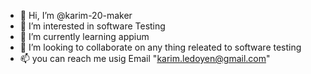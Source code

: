 - 👋 Hi, I’m @karim-20-maker
- 👀 I’m interested in software Testing
- 🌱 I’m currently learning appium
- 💞️ I’m looking to collaborate on any thing releated to software testing
- 📫 you can reach me  usig Email "karim.ledoyen@gmail.com"

<!---
karim-20-maker/karim-20-maker is a ✨ special ✨ repository because its `README.md` (this file) appears on your GitHub profile.
You can click the Preview link to take a look at your changes.
--->
